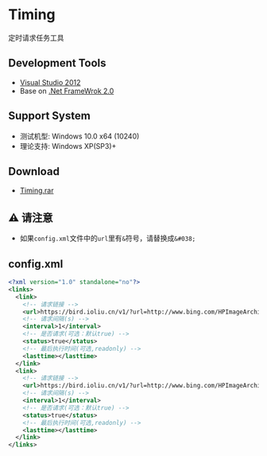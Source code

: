 # Timing 
定时请求任务工具

## Development Tools
 - [Visual Studio 2012](https://www.visualstudio.com)
 - Base on [.Net FrameWrok 2.0](https://www.microsoft.com/en-us/download/details.aspx?id=1639)

## Support System
 - 测试机型: Windows 10.0 x64 (10240)
 - 理论支持: Windows XP(SP3)+
 
## Download
 - [Timing.rar](https://github.com/xCss/Timing/releases/download/v1.0.0/Timing.rar)

## :warning: 请注意
 - 如果`config.xml`文件中的`url`里有`&`符号，请替换成`&#038;`
 
## config.xml
```xml
<?xml version="1.0" standalone="no"?>
<links>
  <link>
    <!-- 请求链接 -->
    <url>https://bird.ioliu.cn/v1/?url=http://www.bing.com/HPImageArchive.aspx?format=js&#038;idx=0&#038;n=1</url>
    <!-- 请求间隔(s) -->
    <interval>1</interval>
    <!-- 是否请求(可选：默认true) -->
	<status>true</status>
    <!-- 最后执行时间(可选,readonly) -->
	<lasttime></lasttime>
  </link>
  <link>
    <!-- 请求链接 -->
    <url>https://bird.ioliu.cn/v1/?url=http://www.bing.com/HPImageArchive.aspx?format=js&#038;idx=0&#038;n=1</url>
    <!-- 请求间隔(s) -->
    <interval>1</interval>
    <!-- 是否请求(可选：默认true) -->
	<status>true</status>
    <!-- 最后执行时间(可选,readonly) -->
	<lasttime></lasttime>
  </link>
</links>
```